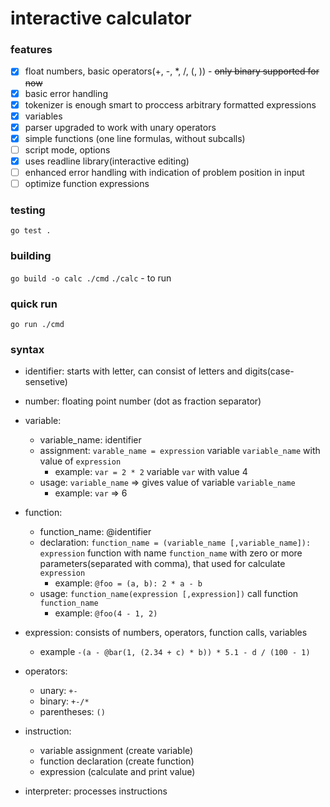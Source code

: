 # interactive calculator

### features
* [x] float numbers, basic operators(+, -, *, /, (, )) - ~~only binary supported for now~~
* [x] basic error handling
* [x] tokenizer is enough smart to proccess arbitrary formatted expressions
* [x] variables
* [x] parser upgraded to work with unary operators
* [x] simple functions (one line formulas, without subcalls)
* [ ] script mode, options
* [x] uses readline library(interactive editing)
* [ ] enhanced error handling with indication of problem position in input
* [ ] optimize function expressions

### testing
`go test .`

### building 
`go build -o calc ./cmd`
`./calc` - to run

### quick run
`go run ./cmd`

### syntax
* identifier: starts with letter, can consist of letters and digits(case-sensetive)

* number: floating point number (dot as fraction separator)

* variable:
  * variable_name: identifier
  * assignment: `varable_name = expression` variable `variable_name` with value of `expression`
    * example: `var = 2 * 2` variable `var` with value 4
  * usage: `variable_name` => gives value of variable `variable_name`
    * example: `var` => 6

* function:
  * function_name: @identifier
  * declaration: `function_name = (variable_name [,variable_name]): expression` function with name `function_name` with zero or more parameters(separated with comma), that used for calculate `expression`
    * example: `@foo = (a, b): 2 * a - b`
  * usage: `function_name(expression [,expression])` call function `function_name`
    * example: `@foo(4 - 1, 2)`

* expression: consists of numbers, operators, function calls, variables
  * example `-(a - @bar(1, (2.34 + c) * b)) * 5.1 - d / (100 - 1)`

* operators:
  * unary: `+-`
  * binary: `+-/*`
  * parentheses: `()`

* instruction:
  * variable assignment (create variable)
  * function declaration (create function)
  * expression (calculate and print value)

* interpreter: processes instructions


